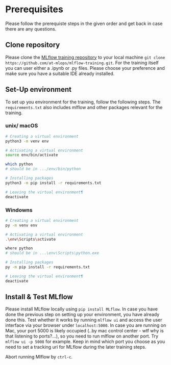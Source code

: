 # Prerequisites

Please follow the prerequiste steps in the given order and get back in case there are any questions.

## Clone repository

Please clone the [MLflow training repository](https://github.com/at-mlops/mlflow-training) to your local machine `git clone https://github.com/at-mlops/mlflow-training.git`. For the training itself you can user either a .ipynb or .py files. Please choose your preference and make sure you have a suitable IDE already installed.


## Set-Up environment

To set up you environment for the training, follow the following steps. The `requirements.txt` also includes mlflow and other packages relevant for the training.

### unix/ macOS 
```bash
# Creating a virtual environment
python3 -m venv env

# Activating a virtual environment
source env/bin/activate

which python
# should be in .../env/bin/python

# Installing packages
python3 -m pip install -r requirements.txt

# Leaving the virtual environment¶
deactivate
```

### Windowns

```bash
# Creating a virtual environment
py -m venv env

# Activating a virtual environment
.\env\Scripts\activate

where python
# should be in ...\env\Scripts\python.exe

# Installing packages
py -m pip install -r requirements.txt

# Leaving the virtual environment¶
deactivate
```

## Install & Test MLflow

Please install MLflow locally using `pip install MLflow`. In case you have done the previous step on setting up your environment, you have already done this.
Test whether it works by running `mlflow ui` and access the user interface via your browser under `localhost:5000`. In case you are running on Mac, your port 5000 is likely occupied (..by mac control center - wtf why is that listening to ports?...), so you need to run mlflow on another port. Try `mlflow ui -p 5008` for example. Keep in mind which port you choose as you need to set a tracking uri for MLflow during the later training steps.

Abort running Mlflow by `ctrl-c`.
